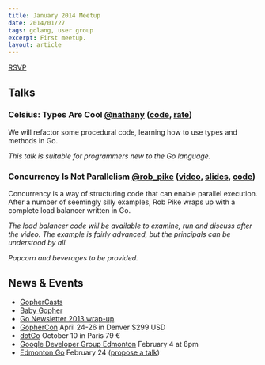 ```yaml
---
title: January 2014 Meetup
date: 2014/01/27
tags: golang, user group
excerpt: First meetup.
layout: article
---
```


[RSVP](http://www.meetup.com/startupedmonton/events/153065012/)

## Talks

### Celsius: Types Are Cool [@nathany](https://twitter.com/nathany) ([code](https://github.com/edmontongo/presentations/tree/master/2014-01/celsius), [rate](http://spkr8.com/t/28831)) 

We will refactor some procedural code, learning how to use types and methods in Go.

*This talk is suitable for programmers new to the Go language.*

### Concurrency Is Not Parallelism [@rob_pike](https://twitter.com/rob_pike) ([video](https://vimeo.com/49718712), [slides](http://talks.golang.org/2012/waza.slide#1), [code](https://github.com/edmontongo/presentations/tree/master/2014-01/robpike))
  
Concurrency is a way of structuring code that can enable parallel execution. After a number of seemingly silly examples, Rob Pike wraps up with a complete load balancer written in Go.

*The load balancer code will be available to examine, run and discuss after the video.  The example is fairly advanced, but the principals can be understood by all.*

*Popcorn and beverages to be provided.*

## News &amp; Events

* [GopherCasts](https://gophercasts.io/)
* [Baby Gopher](http://www.babygopher.org/)
* [Go Newsletter 2013 wrap-up](http://www.golangweekly.com/archive/go-newsletter-2013-wrap-up/) 
* [GopherCon](http://www.gophercon.com/) April 24-26 in Denver $299 USD
* [dotGo](http://www.dotgo.eu/) October 10 in Paris 79 &euro;
* [Google Developer Group Edmonton](http://www.meetup.com/startupedmonton/events/160777252/) February 4 at 8pm
* [Edmonton Go](http://www.meetup.com/startupedmonton/events/qfwsfhysdbgc/) February 24 ([propose a talk](https://github.com/edmontongo/presentations/issues/1))

